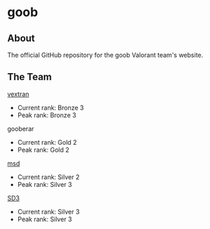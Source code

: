 # goob
## About
The official GitHub repository for the goob Valorant team's website.
## The Team
[vextran](https://youtube.com/@ykVextran)
- Current rank: Bronze 3
- Peak rank: Bronze 3

gooberar
- Current rank: Gold 2
- Peak rank: Gold 2

[msd](https://youtube.com/@msd2ss)
- Current rank: Silver 2
- Peak rank: Silver 3

[SD3](https://youtube.com/@sd3roblox)
- Current rank: Silver 3
- Peak rank: Silver 3
